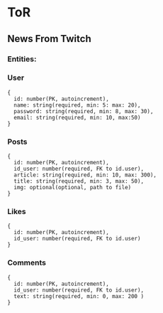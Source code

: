 # ToR
## News From Twitch
### Entities:
### User
```
{
  id: number(PK, autoincrement),
  name: string(required, min: 5: max: 20),
  password: string(required, min: 8, max: 30),
  email: string(required, min: 10, max:50)
}

```
### Posts
```
{
  id: number(PK, autoincrement),
  id_user: number(required, FK to id.user),
  article: string(required, min: 10, max: 300),
  title: string(required, min: 3, max: 50),
  img: optional(optional, path to file)
}

```
### Likes
```
{
  id: number(PK, autoincrement),
  id_user: number(required, FK to id.user)
}

```
### Comments
```
{
  id: number(PK, autoincrement),
  id_user: number(required, FK to id.user),
  text: string(required, min: 0, max: 200 )
}

```
